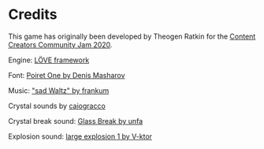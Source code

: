 # Credits

[jam]: https://itch.io/jam/ccc-jam
[love]: https://love2d.org
[font]: https://fonts.google.com/specimen/Poiret+One
[music]: https://freesound.org/people/frankum/sounds/394286
[crystal]: https://freesound.org/people/caiogracco
[break]: https://freesound.org/people/unfa/sounds/221528
[explosion]: https://freesound.org/people/V-ktor/sounds/482993

This game has originally been developed by Theogen Ratkin for the
[Content Creators Community Jam 2020][jam].

Engine: [LÖVE framework][love]

Font: [Poiret One by Denis Masharov][font]

Music: ["sad Waltz" by frankum][music]

Crystal sounds by [caiogracco][crystal]

Crystal break sound: [Glass Break by unfa][break]

Explosion sound: [large explosion 1 by V-ktor][explosion]
